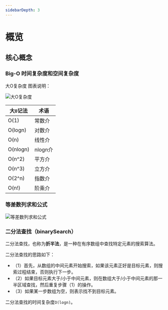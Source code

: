 ```yaml
---
sidebarDepth: 3
---
```


# 概览

## 核心概念

### Big-O 时间复杂度和空间复杂度

大O复杂度 图表说明：

![大O复杂度](/img/algorithms/big-o-complexity-chart.png) 

大`O`记法 | 术语
---|---
O(1) | 常数介
O(logn) | 对数介
O(n) | 线性介
O(nlogn) | nlogn介
O(n^2) | 平方介
O(n^3) | 立方介
O(2^n) | 指数介
O(n!) | 阶乘介


### 等差数列求和公式

![等差数列求和公式](/img/algorithms/arithmetic_sequence.jpg) 

### 二分法查找（binarySearch）
二分法查找，也称为**折半法**，是一种在有序数组中查找特定元素的搜索算法。

二分法查找的思路如下：
- （1）首先，从数组的中间元素开始搜索，如果该元素正好是目标元素，则搜索过程结束，否则执行下一步。
- （2）如果目标元素大于/小于中间元素，则在数组大于/小于中间元素的那一半区域查找，然后重复步骤（1）的操作。
- （3）如果某一步数组为空，则表示找不到目标元素。

二分法查找的时间复杂度`O(logn)`。
